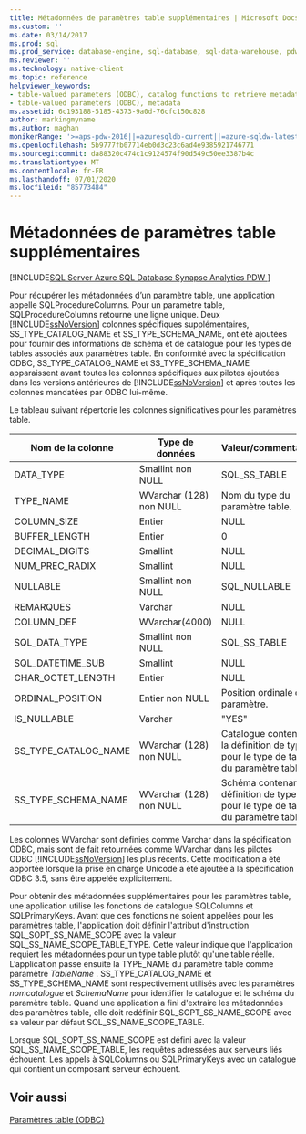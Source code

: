 ```yaml
---
title: Métadonnées de paramètres table supplémentaires | Microsoft Docs
ms.custom: ''
ms.date: 03/14/2017
ms.prod: sql
ms.prod_service: database-engine, sql-database, sql-data-warehouse, pdw
ms.reviewer: ''
ms.technology: native-client
ms.topic: reference
helpviewer_keywords:
- table-valued parameters (ODBC), catalog functions to retrieve metadata
- table-valued parameters (ODBC), metadata
ms.assetid: 6c193188-5185-4373-9a0d-76cfc150c828
author: markingmyname
ms.author: maghan
monikerRange: '>=aps-pdw-2016||=azuresqldb-current||=azure-sqldw-latest||>=sql-server-2016||=sqlallproducts-allversions||>=sql-server-linux-2017||=azuresqldb-mi-current'
ms.openlocfilehash: 5b9777fb07714eb0d3c23c6ad4e9385921746771
ms.sourcegitcommit: da88320c474c1c9124574f90d549c50ee3387b4c
ms.translationtype: MT
ms.contentlocale: fr-FR
ms.lasthandoff: 07/01/2020
ms.locfileid: "85773484"
---
```

# <a name="additional-table-valued-parameter-metadata"></a>Métadonnées de paramètres table supplémentaires
[!INCLUDE[SQL Server Azure SQL Database Synapse Analytics PDW ](../../includes/applies-to-version/sql-asdb-asdbmi-asdw-pdw.md)]

  Pour récupérer les métadonnées d’un paramètre table, une application appelle SQLProcedureColumns. Pour un paramètre table, SQLProcedureColumns retourne une ligne unique. Deux [!INCLUDE[ssNoVersion](../../includes/ssnoversion-md.md)] colonnes spécifiques supplémentaires, SS_TYPE_CATALOG_NAME et SS_TYPE_SCHEMA_NAME, ont été ajoutées pour fournir des informations de schéma et de catalogue pour les types de tables associés aux paramètres table. En conformité avec la spécification ODBC, SS_TYPE_CATALOG_NAME et SS_TYPE_SCHEMA_NAME apparaissent avant toutes les colonnes spécifiques aux pilotes ajoutées dans les versions antérieures de [!INCLUDE[ssNoVersion](../../includes/ssnoversion-md.md)] et après toutes les colonnes mandatées par ODBC lui-même.  
  
 Le tableau suivant répertorie les colonnes significatives pour les paramètres table.  
  
|Nom de la colonne|Type de données|Valeur/commentaires|  
|-----------------|---------------|---------------------|  
|DATA_TYPE|Smallint non NULL|SQL_SS_TABLE|  
|TYPE_NAME|WVarchar (128) non NULL|Nom du type du paramètre table.|  
|COLUMN_SIZE|Entier|NULL|  
|BUFFER_LENGTH|Entier|0|  
|DECIMAL_DIGITS|Smallint|NULL|  
|NUM_PREC_RADIX|Smallint|NULL|  
|NULLABLE|Smallint non NULL|SQL_NULLABLE|  
|REMARQUES|Varchar|NULL|  
|COLUMN_DEF|WVarchar(4000)|NULL|  
|SQL_DATA_TYPE|Smallint non NULL|SQL_SS_TABLE|  
|SQL_DATETIME_SUB|Smallint|NULL|  
|CHAR_OCTET_LENGTH|Entier|NULL|  
|ORDINAL_POSITION|Entier non NULL|Position ordinale du paramètre.|  
|IS_NULLABLE|Varchar|"YES"|  
|SS_TYPE_CATALOG_NAME|WVarchar (128) non NULL|Catalogue contenant la définition de type pour le type de table du paramètre table.|  
|SS_TYPE_SCHEMA_NAME|WVarchar (128) non NULL|Schéma contenant la définition de type pour le type de table du paramètre table.|  
  
 Les colonnes WVarchar sont définies comme Varchar dans la spécification ODBC, mais sont de fait retournées comme WVarchar dans les pilotes ODBC [!INCLUDE[ssNoVersion](../../includes/ssnoversion-md.md)] les plus récents. Cette modification a été apportée lorsque la prise en charge Unicode a été ajoutée à la spécification ODBC 3.5, sans être appelée explicitement.  
  
 Pour obtenir des métadonnées supplémentaires pour les paramètres table, une application utilise les fonctions de catalogue SQLColumns et SQLPrimaryKeys. Avant que ces fonctions ne soient appelées pour les paramètres table, l'application doit définir l'attribut d'instruction SQL_SOPT_SS_NAME_SCOPE avec la valeur SQL_SS_NAME_SCOPE_TABLE_TYPE. Cette valeur indique que l'application requiert les métadonnées pour un type table plutôt qu'une table réelle. L’application passe ensuite la TYPE_NAME du paramètre table comme paramètre *TableName* . SS_TYPE_CATALOG_NAME et SS_TYPE_SCHEMA_NAME sont respectivement utilisés avec les paramètres *nomcatalogue* et *SchemaName* pour identifier le catalogue et le schéma du paramètre table. Quand une application a fini d'extraire les métadonnées des paramètres table, elle doit redéfinir SQL_SOPT_SS_NAME_SCOPE avec sa valeur par défaut SQL_SS_NAME_SCOPE_TABLE.  
  
 Lorsque SQL_SOPT_SS_NAME_SCOPE est défini avec la valeur SQL_SS_NAME_SCOPE_TABLE, les requêtes adressées aux serveurs liés échouent. Les appels à SQLColumns ou SQLPrimaryKeys avec un catalogue qui contient un composant serveur échouent.  
  
## <a name="see-also"></a>Voir aussi  
 [Paramètres table &#40;ODBC&#41;](../../relational-databases/native-client-odbc-table-valued-parameters/table-valued-parameters-odbc.md)  
  
  

